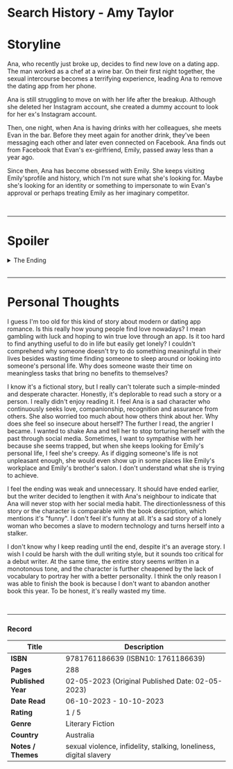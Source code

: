 # Search History - Amy Taylor

# Storyline
Ana, who recently just broke up, decides to find new love on a dating app. The man worked as a chef at a wine bar. On their first night together, the sexual intercourse becomes a terrifying experience, leading Ana to remove the dating app from her phone.

Ana is still struggling to move on with her life after the breakup. Although she deleted her Instagram account, she created a dummy account to look for her ex's Instagram account. 

Then, one night, when Ana is having drinks with her colleagues, she meets Evan in the bar. Before they meet again for another drink, they've been messaging each other and later even connected on Facebook. Ana finds out from Facebook that Evan's ex-girlfriend, Emily, passed away less than a year ago.

Since then, Ana has become obsessed with Emily. She keeps visiting Emily'sprofile and history, which I'm not sure what she's looking for. Maybe she's looking for an identity or something to impersonate to win Evan's approval or perhaps treating Emily as her imaginary competitor.

<br>

***

# Spoiler
<details>
  <summary>The Ending</summary>
  
- Emily died when riding her bike, which was hit by a driver who fled the scene.
- Through social media, Ana discovers that Emily's brother, Adrien, is a hairdresser. She gets a haircut at the salon and tries to pry for more information about Emily. During the haircut, Adrien tells her that Evan broke up with his sister before she died.
- Evan's friend Lauren reveals the truth of the relationship between Evan and Emily. Evan planned to split with Emily but didn't have the courage to tell her. After several months of consideration, Emily discovered that Evan was cheating with her best friend, Nadia.
- Evan and Ana have a big argument related to Emily. After several days, they finally confessed that they love each other. Ana thinks she finally has Evan for herself but later finds several sensual messages between Evan and Nadia, indicating they sleep together again. Ana walks off from Evan's house and never sees him again.
</details>

<br>

***
# Personal Thoughts
I guess I'm too old for this kind of story about modern or dating app romance. Is this really how young people find love nowadays? I mean gambling with luck and hoping to win true love through an app. Is it too hard to find anything useful to do in life but easily get lonely? I couldn't comprehend why someone doesn't try to do something meaningful in their lives besides wasting time finding someone to sleep around or looking into someone's personal life. Why does someone waste their time on meaningless tasks that bring no benefits to themselves?

I know it's a fictional story, but I really can't tolerate such a simple-minded and desperate character. Honestly, it's deplorable to read such a story or a person. I really didn't enjoy reading it. I feel Ana is a sad character who continuously seeks love, companionship, recognition and assurance from others. She also worried too much about how others think about her. Why does she feel so insecure about herself? The further I read, the angrier I became. I wanted to shake Ana and tell her to stop torturing herself with the past through social media. Sometimes, I want to sympathise with her because she seems trapped, but when she keeps looking for Emily's personal life, I feel she's creepy. As if digging someone's life is not unpleasant enough, she would even show up in some places like Emily's workplace and Emily's brother's salon. I don't understand what she is trying to achieve.

I feel the ending was weak and unnecessary. It should have ended earlier, but the writer decided to lengthen it with Ana's neighbour to indicate that Ana will never stop with her social media habit. The directionlessness of this story or the character is comparable with the book description, which mentions it's "funny". I don't feel it's funny at all. It's a sad story of a lonely woman who becomes a slave to modern technology and turns herself into a stalker.

I don't know why I keep reading until the end, despite it's an average story. I wish I could be harsh with the dull writing style, but it sounds too critical for a debut writer. At the same time, the entire story seems written in a monotonous tone, and the character is further cheapened by the lack of vocabulary to portray her with a better personality. I think the only reason I was able to finish the book is because I don't want to abandon another book this year. To be honest, it's really wasted my time.

<br>

***
### Record
| Title | Description |
| -- | -- |
| **ISBN** | 9781761186639 (ISBN10: 1761186639) |
| **Pages** | 288 |
| **Published Year** | 02-05-2023 (Original Published Date: 02-05-2023) |
| **Date Read** | 06-10-2023 - 10-10-2023 |
| **Rating** | 1 / 5 |
| **Genre** | Literary Fiction |
| **Country** | Australia |
| **Notes / Themes** | sexual violence, infidelity, stalking, loneliness, digital slavery | 
